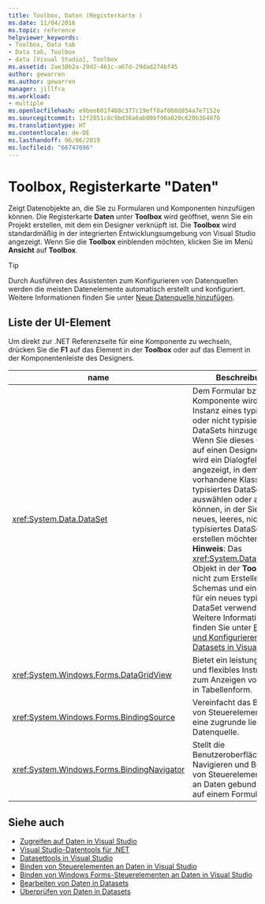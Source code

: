 ```yaml
---
title: Toolbox, Daten (Registerkarte )
ms.date: 11/04/2016
ms.topic: reference
helpviewer_keywords:
- Toolbox, Data tab
- Data tab, Toolbox
- data [Visual Studio], Toolbox
ms.assetid: 2ae38b2a-29d2-461c-a67d-29dad274bf45
author: gewarren
ms.author: gewarren
manager: jillfra
ms.workload:
- multiple
ms.openlocfilehash: e9bee601f488c377c19eff8af060d854a7e7152e
ms.sourcegitcommit: 12f2851c8c9bd36a6ab00bf90a020c620b364076
ms.translationtype: HT
ms.contentlocale: de-DE
ms.lasthandoff: 06/06/2019
ms.locfileid: "66747696"
---
```

# <a name="toolbox-data-tab"></a>Toolbox, Registerkarte "Daten"

Zeigt Datenobjekte an, die Sie zu Formularen und Komponenten hinzufügen können. Die Registerkarte **Daten** unter **Toolbox** wird geöffnet, wenn Sie ein Projekt erstellen, mit dem ein Designer verknüpft ist. Die **Toolbox** wird standardmäßig in der integrierten Entwicklungsumgebung von Visual Studio angezeigt. Wenn Sie die **Toolbox** einblenden möchten, klicken Sie im Menü **Ansicht** auf **Toolbox**.

> [!TIP]
> Durch Ausführen des Assistenten zum Konfigurieren von Datenquellen werden die meisten Datenelemente automatisch erstellt und konfiguriert. Weitere Informationen finden Sie unter [Neue Datenquelle hinzufügen](../../data-tools/add-new-data-sources.md).

## <a name="ui-element-list"></a>Liste der UI-Element

Um direkt zur .NET Referenzseite für eine Komponente zu wechseln, drücken Sie die **F1** auf das Element in der **Toolbox** oder auf das Element in der Komponentenleiste des Designers.

|name|Beschreibung|
|----------|-----------------|
|<xref:System.Data.DataSet>|Dem Formular bzw. der Komponente wird eine Instanz eines typisierten oder nicht typisierten DataSets hinzugefügt. Wenn Sie dieses Objekt auf einen Designer ziehen, wird ein Dialogfeld angezeigt, in dem Sie eine vorhandene Klasse für ein typisiertes DataSet auswählen oder angeben können, in der Sie ein neues, leeres, nicht typisiertes DataSet erstellen möchten. **Hinweis**:  Das <xref:System.Data.DataSet>-Objekt in der **Toolbox** wird nicht zum Erstellen eines Schemas und einer Klasse für ein neues typisiertes DataSet verwendet. Weitere Informationen finden Sie unter [Erstellen und Konfigurieren von Datasets in Visual Studio](../../data-tools/create-and-configure-datasets-in-visual-studio.md).|
|<xref:System.Windows.Forms.DataGridView>|Bietet ein leistungsstarkes und flexibles Instrument zum Anzeigen von Daten in Tabellenform.|
|<xref:System.Windows.Forms.BindingSource>|Vereinfacht das Binden von Steuerelementen an eine zugrunde liegende Datenquelle.|
|<xref:System.Windows.Forms.BindingNavigator>|Stellt die Benutzeroberfläche zum Navigieren und Bearbeiten von Steuerelementen, die an Daten gebunden sind, auf einem Formular dar.|

## <a name="see-also"></a>Siehe auch

- [Zugreifen auf Daten in Visual Studio](../../data-tools/accessing-data-in-visual-studio.md)
- [Visual Studio-Datentools für .NET](../../data-tools/visual-studio-data-tools-for-dotnet.md)
- [Datasettools in Visual Studio](../../data-tools/dataset-tools-in-visual-studio.md)
- [Binden von Steuerelementen an Daten in Visual Studio](../../data-tools/bind-controls-to-data-in-visual-studio.md)
- [Binden von Windows Forms-Steuerelementen an Daten in Visual Studio](../../data-tools/bind-windows-forms-controls-to-data-in-visual-studio.md)
- [Bearbeiten von Daten in Datasets](../../data-tools/edit-data-in-datasets.md)
- [Überprüfen von Daten in Datasets](../../data-tools/validate-data-in-datasets.md)